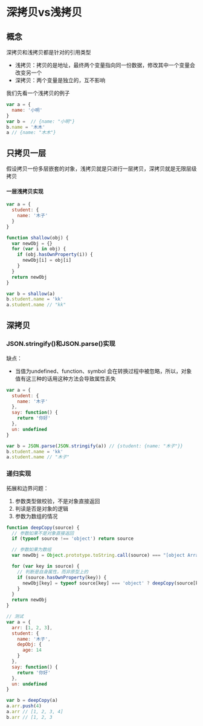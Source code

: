 # 深拷贝vs浅拷贝

## 概念

深拷贝和浅拷贝都是针对的引用类型

* 浅拷贝：拷贝的是地址，最终两个变量指向同一份数据，修改其中一个变量会改变另一个
* 深拷贝：两个变量是独立的，互不影响

我们先看一个浅拷贝的例子
```js
var a = {
  name: '小明'
}
var b =  // {name: "小明"}
b.name = '木木'
a // {name: "木木"}
```

## 只拷贝一层

假设拷贝一份多层嵌套的对象，浅拷贝就是只进行一层拷贝，深拷贝就是无限层级拷贝

#### 一层浅拷贝实现
```js
var a = {
  student: {
    name: '木子'
  }
}

function shallow(obj) {
  var newObj = {}
  for (var i in obj) {
    if (obj.hasOwnProperty(i)) {
      newObj[i] = obj[i]
    }
  }
  return newObj
}

var b = shallow(a)
b.student.name = 'kk'
a.student.name // "kk"
```

## 深拷贝

### JSON.stringify()和JSON.parse()实现

缺点：

* 当值为undefined、function、symbol 会在转换过程中被忽略，所以，对象值有这三种的话用这种方法会导致属性丢失

```js
var a = {
  student: {
    name: '木子'
  },
  say: function() {
    return '你好'
  },
  un: undefined
}

var b = JSON.parse(JSON.stringify(a)) // {student: {name: "木子"}}
b.student.name = 'kk'
a.student.name // "木子"
```

### 递归实现

拓展和边界问题：
  1. 参数类型做校验，不是对象直接返回
  2. 判读是否是对象的逻辑
  3. 参数为数组的情况

```js 
function deepCopy(source) {
  // 参数如果不是对象直接返回
  if (typeof source !== 'object') return source

  // 参数如果为数组
  var newObj = Object.prototype.toString.call(source) === "[object Array]" ? [] : {}

  for (var key in source) {
    // 判断是自身属性，而非原型上的
    if (source.hasOwnProperty(key)) {
      newObj[key] = typeof source[key] === 'object' ? deepCopy(source[key]) : source[key]
    }
  }
  return newObj
}

// 测试
var a = {
  arr: [1, 2, 3],
  student: {
    name: '木子',
    depObj: {
      age: 14
    }
  },
  say: function() {
    return '你好'
  },
  un: undefined
}

var b = deepCopy(a)
a.arr.push(4)
a.arr // [1, 2, 3, 4]
b.arr // [1, 2, 3
```
